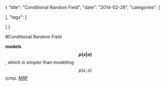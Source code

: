 {
  "title": "Conditional Random Field",
  "date": "2014-02-26",
  "categories": [
    
  ],
  "tags": [
    
  ]
}

#Conditional Random Field

**models $$p(x \vert o)$$**, which is simpler than modelling $$p(x,o)$$ (cmp. [MRF](/posts/ml/mrf)


